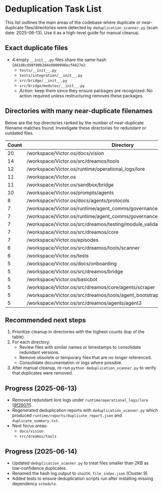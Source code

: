 # Deduplication Task List

This list outlines the main areas of the codebase where duplicate or near-duplicate files/directories were detected by `deduplication_scanner.py` (scan date: 2025-06-13). Use it as a high-level guide for manual cleanup.

## Exact duplicate files

- 4 empty `__init__.py` files share the same hash (`d41d8cd98f00b204e9800998ecf8427e`):
  - `tests/__init__.py`
  - `tests/integration/__init__.py`
  - `src/bridge/__init__.py`
  - `src/bridge/modules/__init__.py`
  - *Action*: keep them since they ensure packages are recognized. No action required unless restructuring removes these packages.

## Directories with many near-duplicate filenames

Below are the top directories ranked by the number of near-duplicate filename matches found. Investigate these directories for redundant or outdated files.

| Count | Directory |
|-------|-----------|
|    20 | /workspace/Victor.os/docs/vision |
|    14 | /workspace/Victor.os/src/dreamos/tools |
|    12 | /workspace/Victor.os/runtime/operational_logs/lore |
|    11 | /workspace/Victor.os |
|    11 | /workspace/Victor.os/sandbox/bridge |
|    10 | /workspace/Victor.os/prompts/agents |
|     8 | /workspace/Victor.os/docs/agents/protocols |
|     7 | /workspace/Victor.os/runtime/agent_comms/governance/onboarding |
|     7 | /workspace/Victor.os/runtime/agent_comms/governance/election_cycle/candidates |
|     7 | /workspace/Victor.os/src/dreamos/testing/module_validation |
|     7 | /workspace/Victor.os/src/dreamos/core |
|     7 | /workspace/Victor.os/episodes |
|     6 | /workspace/Victor.os/src/dreamos/tools/scanner |
|     6 | /workspace/Victor.os/tests |
|     5 | /workspace/Victor.os/docs/onboarding |
|     5 | /workspace/Victor.os/src/dreamos/bridge |
|     5 | /workspace/Victor.os/basicbot |
|     5 | /workspace/Victor.os/src/dreamos/core/agents/scraper |
|     5 | /workspace/Victor.os/src/dreamos/tools/agent_bootstrap_runner |
|     5 | /workspace/Victor.os/src/dreamos/agents/agent3 |

## Recommended next steps

1. Prioritize cleanup in directories with the highest counts (top of the table).
2. For each directory:
   - Review files with similar names or timestamps to consolidate redundant versions.
   - Remove obsolete or temporary files that are no longer referenced.
   - Consolidate documentation or logs where possible.
3. After manual cleanup, re-run `python deduplication_scanner.py` to verify that duplicates were removed.

## Progress (2025-06-13)

- Removed redundant lore logs under `runtime/operational_logs/lore` ([9f2607f](https://github.com/Dadudekc/Victor.os/commit/9f2607f)).
- Regenerated deduplication reports with `deduplication_scanner.py` which produced `runtime/reports/duplicate_report.json` and `duplicate_summary.txt`.
- Next focus areas:
  - `docs/vision`
  - `src/dreamos/tools`

## Progress (2025-06-14)

- Updated `deduplication_scanner.py` to treat files smaller than 2KB as low-confidence duplicates.
- Renamed the hash log output to `sha256_file_index.json` (Cluster 9).
- Added tests to ensure deduplication scripts run after installing missing dependency `schedule`.
